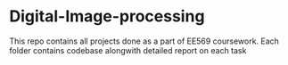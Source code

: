 # Digital-Image-processing

This repo contains all projects done as a part of EE569 coursework. Each folder contains codebase alongwith detailed report on each task
